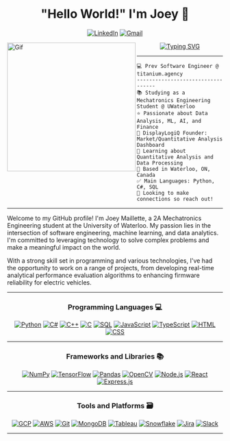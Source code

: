 <h1 align="center">
"Hello World!" I'm Joey 👾
</h1>

<div align="center">

[![LinkedIn](https://img.shields.io/badge/LinkedIn-%230077B5.svg?style=for-the-badge&logo=LinkedIn&logoColor=white)](https://www.linkedin.com/in/joeymaillette/)
[![Gmail](https://img.shields.io/badge/Gmail-%23D14836.svg?style=for-the-badge&logo=Gmail&logoColor=white)](mailto:joeymaillette04@gmail.com)
</div>

<img align="left" border-radius=100px src="https://github.com/joeymaillette04/joeymaillette04/assets/71158927/c9e25d44-f54d-4b42-a3cc-5d6eab84c7d7" alt="Gif" height=300>

<div align="center">
<a href="https://git.io/typing-svg"><img src="https://readme-typing-svg.demolab.com?font=Source+Code+Pro&weight=700&pause=1000&color=059312&center=true&vCenter=true&width=435&lines=Mechatronics+Engineering+Student;ML+%7C+AI+%7C+Big Data+Enthusiast;Full+Stack+Engineer;Lifelong+Learner;Ex+Fortniter" alt="Typing SVG" /></a>
</div>

<hr>


```
💻 Prev Software Engineer @ titanium.agency
----------------------------------
📚 Studying as a Mechatronics Engineering Student @ UWaterloo
⭐ Passionate about Data Analysis, ML, AI, and Finance
🔭 DisplayLogiQ Founder: Market/Quantitative Analysis Dashboard
🌱 Learning about Quantitative Analysis and Data Processing
🏡 Based in Waterloo, ON, Canada 
✅ Main Languages: Python, C#, SQL
🤔 Looking to make connections so reach out!
```

<hr>

Welcome to my GitHub profile! I'm Joey Maillette, a 2A Mechatronics Engineering student at the University of Waterloo. My passion lies in the intersection of software engineering, machine learning, and data analytics. I'm committed to leveraging technology to solve complex problems and make a meaningful impact on the world.

With a strong skill set in programming and various technologies, I've had the opportunity to work on a range of projects, from developing real-time analytical performance evaluation algorithms to enhancing firmware reliability for electric vehicles.

---

<h3 align="center">
Programming Languages 💻 
</h3>

<div align="center">

[![Python](https://img.shields.io/badge/Python-blue?style=for-the-badge&logo=python)](https://www.python.org/)
[![C#](https://img.shields.io/badge/C%23-green?style=for-the-badge&logo=c-sharp)](https://docs.microsoft.com/en-us/dotnet/csharp/)
[![C++](https://img.shields.io/badge/C%2B%2B-yellow?style=for-the-badge&logo=c%2B%2B)](https://en.wikipedia.org/wiki/C%2B%2B)
[![C](https://img.shields.io/badge/C-blue?style=for-the-badge&logo=c)](https://en.wikipedia.org/wiki/C_(programming_language))
[![SQL](https://img.shields.io/badge/SQL-blueviolet?style=for-the-badge&logo=postgresql)](https://www.postgresql.org/)
[![JavaScript](https://img.shields.io/badge/JavaScript-yellow?style=for-the-badge&logo=javascript)](https://developer.mozilla.org/en-US/docs/Web/JavaScript)
[![TypeScript](https://img.shields.io/badge/TypeScript-blue?style=for-the-badge&logo=typescript)](https://www.typescriptlang.org/)
[![HTML](https://img.shields.io/badge/HTML-orange?style=for-the-badge&logo=html5)](https://developer.mozilla.org/en-US/docs/Web/HTML)
[![CSS](https://img.shields.io/badge/CSS-purple?style=for-the-badge&logo=css3)](https://developer.mozilla.org/en-US/docs/Web/CSS)

</div>

<hr>

<h3 align="center">
Frameworks and Libraries 📚
</h3>

<div align="center">

[![NumPy](https://img.shields.io/badge/NumPy-yellow?style=for-the-badge&logo=numpy)](https://numpy.org/)
[![TensorFlow](https://img.shields.io/badge/TensorFlow-orange?style=for-the-badge&logo=tensorflow)](https://www.tensorflow.org/)
[![Pandas](https://img.shields.io/badge/Pandas-blue?style=for-the-badge&logo=pandas)](https://pandas.pydata.org/)
[![OpenCV](https://img.shields.io/badge/OpenCV-blue?style=for-the-badge&logo=opencv)](https://opencv.org/)
[![Node.js](https://img.shields.io/badge/Node.js-green?style=for-the-badge&logo=node.js)](https://nodejs.org/)
[![React](https://img.shields.io/badge/React-blue?style=for-the-badge&logo=react)](https://reactjs.org/)
[![Express.js](https://img.shields.io/badge/Express.js-black?style=for-the-badge&logo=express)](https://expressjs.com/)

</div>

<hr>

<h3 align="center">
Tools and Platforms 🗃️
</h3>

<div align="center">

[![GCP](https://img.shields.io/badge/GCP-blue?style=for-the-badge&logo=google-cloud)](https://cloud.google.com/)
[![AWS](https://img.shields.io/badge/AWS-orange?style=for-the-badge&logo=amazon-aws)](https://aws.amazon.com/)
[![Git](https://img.shields.io/badge/Git-black?style=for-the-badge&logo=git)](https://git-scm.com/)
[![MongoDB](https://img.shields.io/badge/MongoDB-green?style=for-the-badge&logo=mongodb)](https://www.mongodb.com/)
[![Tableau](https://img.shields.io/badge/Tableau-blue?style=for-the-badge&logo=tableau)](https://www.tableau.com/)
[![Snowflake](https://img.shields.io/badge/Snowflake-blue?style=for-the-badge&logo=snowflake)](https://www.snowflake.com/)
[![Jira](https://img.shields.io/badge/Jira-blue?style=for-the-badge&logo=jira)](https://www.atlassian.com/software/jira)
[![Slack](https://img.shields.io/badge/Slack-purple?style=for-the-badge&logo=slack)](https://slack.com/)


</div>

<hr>
